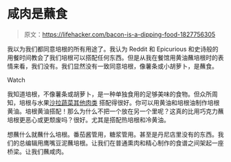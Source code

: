# 咸肉是蘸食

> 原文：<https://lifehacker.com/bacon-is-a-dipping-food-1827756305>

我以为我们都同意培根的所有用途了。我认为 Reddit 和 Epicurious 和史诗般的用餐时间教会了我们培根可以搭配任何东西。但是从我在餐馆用黄油蘸培根时的表情来看，我们没有。我们显然没有一致同意培根，像薯条或小胡萝卜，是蘸食。

Watch

我知道培根，不像薯条或胡萝卜，是一种单独食用的足够美味的食物。但众所周知，培根与水果[沙拉蔬菜](https://lifehacker.com/you-can-make-your-own-taco-shells-entirely-out-of-bacon-1793231611)[其他肉类](https://lifehacker.com/make-the-most-bacon-y-burger-with-the-bacon-weave-and-o-963402028) 搭配得很好。你可以用黄油和培根油制作培根黄油。培根黄油搭配！那么为什么不把一个放在另一个里呢？这真的比用巧克力蘸培根更恶心或更颓废吗？很好。尤其是搭配热培根和冷黄油。

想蘸什么就蘸什么培根。番茄酱管用，糖浆管用。甚至是丹尼店里没有的东西。我们的总编辑用鹰嘴豆泥蘸培根。让我们在普通熏肉和精心制作的食谱之间架起一座桥梁。让我们蘸咸肉。